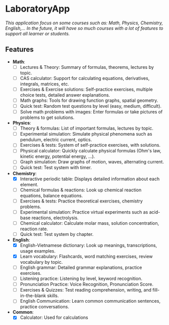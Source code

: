 ﻿# LaboratoryApp
_This application focus on some courses such as: Math, Physics, Chemistry, English,... In the future, it will have so much courses with a lot of features to support all learner or students._

## Features
- **Math**:
	- [ ] Lectures & Theory: Summary of formulas, theorems, lectures by topic.
	- [ ] CAS calculator: Support for calculating equations, derivatives, integrals, matrices, etc.
	- [ ] Exercises & Exercise solutions: Self-practice exercises, multiple choice tests, detailed answer explanations.
	- [ ] Math graphs: Tools for drawing function graphs, spatial geometry.
	- [ ] Quick test: Random test questions by level (easy, medium, difficult).
	- [ ] Solve math problems with images: Enter formulas or take pictures of problems to get solutions.

- **Physics**:
	- [ ] Theory & formulas: List of important formulas, lectures by topic.
	- [ ] Experimental simulation: Simulate physical phenomena such as pendulum, electric current, optics.
	- [ ] Exercises & tests: System of self-practice exercises, with solutions.
	- [ ] Physical calculator: Quickly calculate physical formulas (Ohm's law, kinetic energy, potential energy, ...).
	- [ ] Graph simulation: Draw graphs of motion, waves, alternating current.
	- [ ] Quick test: Test system with timer.

- **Chemistry**:
	- [x] Interactive periodic table: Displays detailed information about each element.
	- [ ] Chemical formulas & reactions: Look up chemical reaction equations, balance equations.
	- [ ] Exercises & tests: Practice theoretical exercises, chemistry problems.
	- [ ] Experimental simulation: Practice virtual experiments such as acid-base reactions, electrolysis.
	- [ ] Chemical calculator: Calculate molar mass, solution concentration, reaction rate.
	- [ ] Quick test: Test system by chapter.

- **English**:
	- [x] English-Vietnamese dictionary: Look up meanings, transcriptions, usage examples.
	- [x] Learn vocabulary: Flashcards, word matching exercises, review vocabulary by topic.
	- [ ] English grammar: Detailed grammar explanations, practice exercises.
	- [ ] Listening practice: Listening by level, keyword recognition.
	- [ ] Pronunciation Practice: Voice Recognition, Pronunciation Score.
	- [ ] Exercises & Quizzes: Test reading comprehension, writing, and fill-in-the-blank skills.
	- [ ] English Communication: Learn common communication sentences, practice conversations.

- **Common**:
	- [x] Calculator: Used for calculations